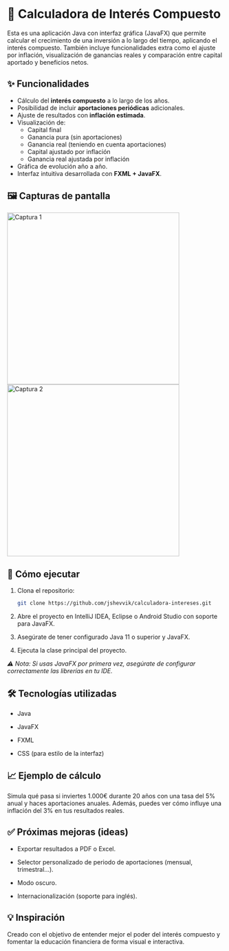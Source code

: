 # 🧮 Calculadora de Interés Compuesto

Esta es una aplicación Java con interfaz gráfica (JavaFX) que permite calcular el crecimiento de una inversión a lo largo del tiempo, aplicando el interés compuesto. También incluye funcionalidades extra como el ajuste por inflación, visualización de ganancias reales y comparación entre capital aportado y beneficios netos.

## ✨ Funcionalidades

- Cálculo del **interés compuesto** a lo largo de los años.
- Posibilidad de incluir **aportaciones periódicas** adicionales.
- Ajuste de resultados con **inflación estimada**.
- Visualización de:
  - Capital final
  - Ganancia pura (sin aportaciones)
  - Ganancia real (teniendo en cuenta aportaciones)
  - Capital ajustado por inflación
  - Ganancia real ajustada por inflación
- Gráfica de evolución año a año.
- Interfaz intuitiva desarrollada con **FXML + JavaFX**.

## 🖼️ Capturas de pantalla

<img src="https://github.com/user-attachments/assets/ca1dd172-2032-47a5-a96e-727de9896c8c" width="400" alt="Captura 1">
<br>
<img src="https://github.com/user-attachments/assets/b9d83f86-651f-4d6f-bb71-f4f02e574279" width="400" alt="Captura 2">



## 🚀 Cómo ejecutar

1. Clona el repositorio:
   ```bash
   git clone https://github.com/jshevvik/calculadora-intereses.git


2. Abre el proyecto en IntelliJ IDEA, Eclipse o Android Studio con soporte para JavaFX.

3. Asegúrate de tener configurado Java 11 o superior y JavaFX.

4. Ejecuta la clase principal del proyecto.

*⚠️ Nota: Si usas JavaFX por primera vez, asegúrate de configurar correctamente las librerías en tu IDE.*

## 🛠️ Tecnologías utilizadas
- Java

- JavaFX

- FXML

- CSS (para estilo de la interfaz)

## 📈 Ejemplo de cálculo
Simula qué pasa si inviertes 1.000€ durante 20 años con una tasa del 5% anual y haces aportaciones anuales. Además, puedes ver cómo influye una inflación del 3% en tus resultados reales.

## ✅ Próximas mejoras (ideas)
-  Exportar resultados a PDF o Excel.

-  Selector personalizado de periodo de aportaciones (mensual, trimestral...).

-  Modo oscuro.

-  Internacionalización (soporte para inglés).

## 💡 Inspiración
Creado con el objetivo de entender mejor el poder del interés compuesto y fomentar la educación financiera de forma visual e interactiva.
